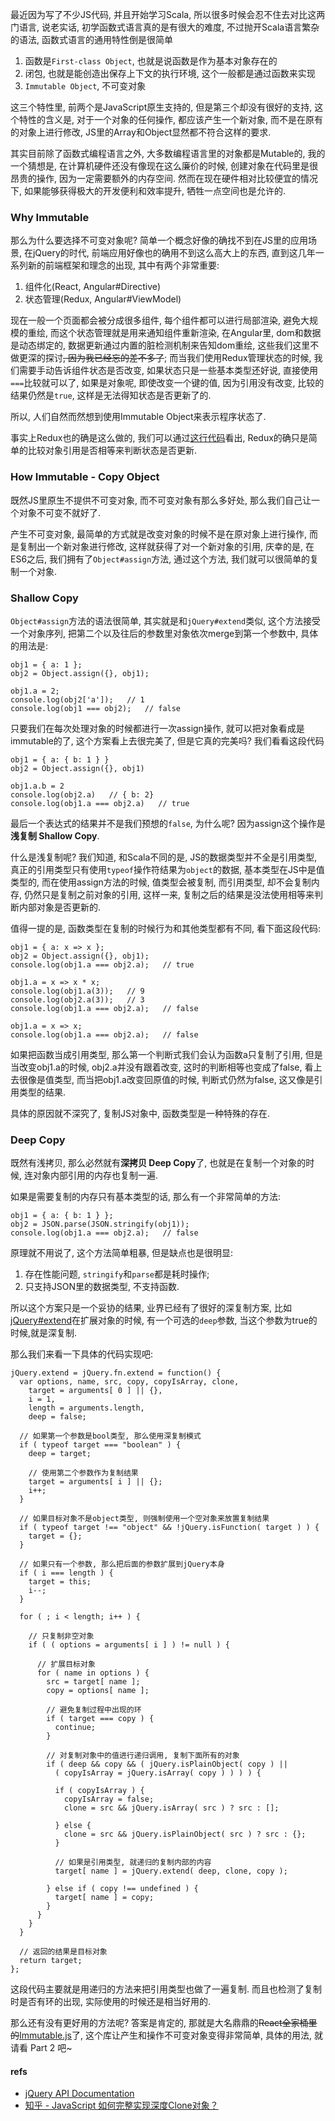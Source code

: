 最近因为写了不少JS代码, 并且开始学习Scala, 所以很多时候会忍不住去对比这两门语言, 说老实话, 初学函数式语言真的是有很大的难度, 不过抛开Scala语言繁杂的语法, 函数式语言的通用特性倒是很简单

1. 函数是`First-class Object`, 也就是说函数是作为基本对象存在的
2. 闭包, 也就是能创造出保存上下文的执行环境, 这个一般都是通过函数来实现
3. `Immutable Object`, 不可变对象

这三个特性里, 前两个是JavaScript原生支持的, 但是第三个却没有很好的支持, 这个特性的含义是, 对于一个对象的任何操作, 都应该产生一个新对象, 而不是在原有的对象上进行修改, JS里的Array和Object显然都不符合这样的要求.

其实目前除了函数式编程语言之外, 大多数编程语言里的对象都是Mutable的, 我的一个猜想是, 在计算机硬件还没有像现在这么廉价的时候, 创建对象在代码里是很昂贵的操作, 因为一定需要额外的内存空间. 然而在现在硬件相对比较便宜的情况下, 如果能够获得极大的开发便利和效率提升, 牺牲一点空间也是允许的.

### Why Immutable

那么为什么要选择不可变对象呢? 简单一个概念好像的确找不到在JS里的应用场景, 在jQuery的时代, 前端应用好像也的确用不到这么高大上的东西, 直到这几年一系列新的前端框架和理念的出现, 其中有两个非常重要:

1. 组件化(React, Angular#Directive)
2. 状态管理(Redux, Angular#ViewModel)

现在一般一个页面都会被分成很多组件, 每个组件都可以进行局部渲染, 避免大规模的重绘, 而这个状态管理就是用来通知组件重新渲染, 在Angular里, dom和数据是动态绑定的, 数据更新通过内置的脏检测机制来告知dom重绘, 这些我们这里不做更深的探讨~~, 因为我已经忘的差不多了~~; 而当我们使用Redux管理状态的时候, 我们需要手动告诉组件状态是否改变, 如果状态只是一些基本类型还好说, 直接使用`===`比较就可以了, 如果是对象呢, 即使改变一个键的值, 因为引用没有改变, 比较的结果仍然是`true`, 这样是无法得知状态是否更新了的.

所以, 人们自然而然想到使用Immutable Object来表示程序状态了.

事实上Redux也的确是这么做的, 我们可以通过[这行代码](https://github.com/reactjs/redux/blob/master/src/combineReducers.js#L146)看出, Redux的确只是简单的比较对象引用是否相等来判断状态是否更新.

### How Immutable - Copy Object

既然JS里原生不提供不可变对象, 而不可变对象有那么多好处, 那么我们自己让一个对象不可变不就好了.

产生不可变对象, 最简单的方式就是改变对象的时候不是在原对象上进行操作, 而是复制出一个新对象进行修改, 这样就获得了对一个新对象的引用, 庆幸的是, 在ES6之后, 我们拥有了`Object#assign`方法, 通过这个方法, 我们就可以很简单的复制一个对象.

### Shallow Copy

`Object#assign`方法的语法很简单, 其实就是和`jQuery#extend`类似, 这个方法接受一个对象序列, 把第二个以及往后的参数里对象依次merge到第一个参数中, 具体的用法是:

    obj1 = { a: 1 };
    obj2 = Object.assign({}, obj1);
    
    obj1.a = 2;
    console.log(obj2['a']);   // 1
    console.log(obj1 === obj2);   // false
    
只要我们在每次处理对象的时候都进行一次assign操作, 就可以把对象看成是immutable的了, 这个方案看上去很完美了, 但是它真的完美吗? 我们看看这段代码

    obj1 = { a: { b: 1 } }
    obj2 = Object.assign({}, obj1)
    
    obj1.a.b = 2
    console.log(obj2.a)   // { b: 2}
    console.log(obj1.a === obj2.a)   // true
    
最后一个表达式的结果并不是我们预想的`false`, 为什么呢? 因为assign这个操作是**浅复制 Shallow Copy**.

什么是浅复制呢? 我们知道, 和Scala不同的是, JS的数据类型并不全是引用类型, 真正的引用类型只有使用`typeof`操作符结果为`object`的数据, 基本类型在JS中是值类型的, 而在使用assign方法的时候, 值类型会被复制, 而引用类型, 却不会复制内存, 仍然只是复制之前对象的引用, 这样一来, 复制之后的结果是没法使用相等来判断内部对象是否更新的.

值得一提的是, 函数类型在复制的时候行为和其他类型都有不同, 看下面这段代码:

    obj1 = { a: x => x };
    obj2 = Object.assign({}, obj1);
    console.log(obj1.a === obj2.a);   // true
    
    obj1.a = x => x * x;
    console.log(obj1.a(3));   // 9
    console.log(obj2.a(3));   // 3
    console.log(obj1.a === obj2.a);   // false
    
    obj1.a = x => x;
    console.log(obj1.a === obj2.a);   // false
    
如果把函数当成引用类型, 那么第一个判断式我们会认为函数a只复制了引用, 但是当改变obj1.a的时候, obj2.a并没有跟着改变, 这时的判断相等也变成了false, 看上去很像是值类型, 而当把obj1.a改变回原值的时候, 判断式仍然为false, 这又像是引用类型的结果.

具体的原因就不深究了, 复制JS对象中, 函数类型是一种特殊的存在.

### Deep Copy

既然有浅拷贝, 那么必然就有**深拷贝 Deep Copy**了, 也就是在复制一个对象的时候, 连对象内部引用的内存也复制一遍.

如果是需要复制的内存只有基本类型的话, 那么有一个非常简单的方法:

    obj1 = { a: { b: 1 } };
    obj2 = JSON.parse(JSON.stringify(obj1));
    console.log(obj1.a === obj2.a);   // false
    
原理就不用说了, 这个方法简单粗暴, 但是缺点也是很明显:

1. 存在性能问题, `stringify`和`parse`都是耗时操作;
2. 只支持JSON里的数据类型, 不支持函数.

所以这个方案只是一个妥协的结果, 业界已经有了很好的深复制方案, 比如[jQuery#extend](http://api.jquery.com/jQuery.extend/)在扩展对象的时候, 有一个可选的`deep`参数, 当这个参数为true的时候,就是深复制.

那么我们来看一下具体的代码实现吧:

    jQuery.extend = jQuery.fn.extend = function() {
      var options, name, src, copy, copyIsArray, clone,
        target = arguments[ 0 ] || {},
        i = 1,
        length = arguments.length,
        deep = false;

      // 如果第一个参数是bool类型, 那么使用深复制模式
      if ( typeof target === "boolean" ) {
        deep = target;

        // 使用第二个参数作为复制结果
        target = arguments[ i ] || {};
        i++;
      }

      // 如果目标对象不是object类型, 则强制使用一个空对象来放置复制结果
      if ( typeof target !== "object" && !jQuery.isFunction( target ) ) {
        target = {};
      }

      // 如果只有一个参数, 那么把后面的参数扩展到jQuery本身
      if ( i === length ) {
        target = this;
        i--;
      }

      for ( ; i < length; i++ ) {

        // 只复制非空对象
        if ( ( options = arguments[ i ] ) != null ) {

          // 扩展目标对象
          for ( name in options ) {
            src = target[ name ];
            copy = options[ name ];

            // 避免复制过程中出现的环
            if ( target === copy ) {
              continue;
            }

            // 对复制对象中的值进行递归调用, 复制下面所有的对象
            if ( deep && copy && ( jQuery.isPlainObject( copy ) ||
              ( copyIsArray = jQuery.isArray( copy ) ) ) ) {

              if ( copyIsArray ) {
                copyIsArray = false;
                clone = src && jQuery.isArray( src ) ? src : [];

              } else {
                clone = src && jQuery.isPlainObject( src ) ? src : {};
              }

              // 如果是引用类型, 就递归的复制内部的内容
              target[ name ] = jQuery.extend( deep, clone, copy );

            } else if ( copy !== undefined ) {
              target[ name ] = copy;
            }
          }
        }
      }

      // 返回的结果是目标对象
      return target;
    };

这段代码主要就是用递归的方法来把引用类型也做了一遍复制. 而且也检测了复制时是否有环的出现, 实际使用的时候还是相当好用的.

那么还有没有更好用的方法呢? 答案是肯定的, 那就是大名鼎鼎的~~React全家桶里的~~[Immutable.js](https://facebook.github.io/immutable-js/)了, 这个库让产生和操作不可变对象变得非常简单, 具体的用法, 就请看 Part 2 吧~

#### refs

- [jQuery API Documentation](http://api.jquery.com/)
- [知乎 - JavaScript 如何完整实现深度Clone对象？](https://www.zhihu.com/question/47746441)

